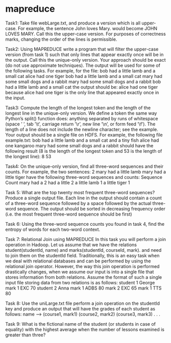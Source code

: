 # mapreduce

Task1: Take file webLarge.txt, and produce a version which is all upper-case. For example, the sentence John
loves Mary. would become JOHN LOVES MARY. Call this the upper-case version. For purposes of correctness
marks, changing the order of the lines is permissible.

Task2: Using MAPREDUCE write a program that will filter the upper-case version (from task 1) such that only lines
that appear exactly once will be in the output. Call this the unique-only version. Your approach should be
exact (do not use approximate techniques). The output will be used for some of the following tasks. For
example, for the file:
bob had a little lamb and a small cat
alice had one tiger
bob had a little lamb and a small cat
mary had some small dogs and a rabbit
mary had some small dogs and a rabbit
bob had a little lamb and a small cat
the output should be:
alice had one tiger
because alice had one tiger is the only line that appeared exactly once in the input.

Task3: Compute the length of the longest token and the length of the longest line in the unique-only version. We
define a token the same way Python’s split() function does: anything separated by runs of whitespace
(space ’ ’, tab ’\t’, carriage return ’\r’, new line ’\n’, or form feed ’\f’). The length of a line does not
include the newline character; see the example.
Your output should be a single file on HDFS. For example, the following file example.txt:
bob had a little lamb and a small cat and a tiny fish
alice had one kangaroo
mary had some small dogs and a rabbit
should have the following result (8 is the length of the longest token and 53 is the length of the longest line):
8 53 

Task4: On the unique-only version, find all three-word sequences and their counts. For example, the two sentences:
2
mary had a little lamb
mary had a little tiger
have the following three-word sequences and counts:
Sequence Count
mary had a 2
had a little 2
a little lamb 1
a little tiger 1

Task 5:
What are the top twenty most frequent three-word sequences? Produce a single output file. Each line in
the output should contain a count of a three-word sequence followed by a space followed by the actual
three-word sequence. The output should be sorted in decreasing frequency order (i.e. the most frequent
three-word sequence should be first)

Task 6:
Using the three-word sequence counts you found in task 4, find the entropy of words for each two-word
context.

Task 7:  Relational Join using MAPREDUCE
In this task you will perform a join operation in Hadoop. Let us assume that we have the relations student(studentId,
name) and marks(studentId, courseId, mark). and need to join them on the studentId field. Traditionally, this is an easy task when we deal with relational
databases and can be performed by using the relational join operator. However, the way this join operation
is performed drastically changes, when we assume our input is into a single file that stores information
from both relations.
Assume the format of such a single input file storing data from two relations is as follows:
student 1 George
mark 1 EXC 70
student 2 Anna
mark 1 ADBS 80
mark 2 EXC 65
mark 1 TTS 80

Task 8: Use the uniLarge.txt file perform a join operation on the studentId key and produce an output that will
have the grades of each student as follows:
name --> (course1, mark1) (course2, mark2) (course3, mark3) . . .

Task 9:
What is the fictional name of the student (or students in case of equality) with the highest average when
the number of lessons examined is greater than three? 

